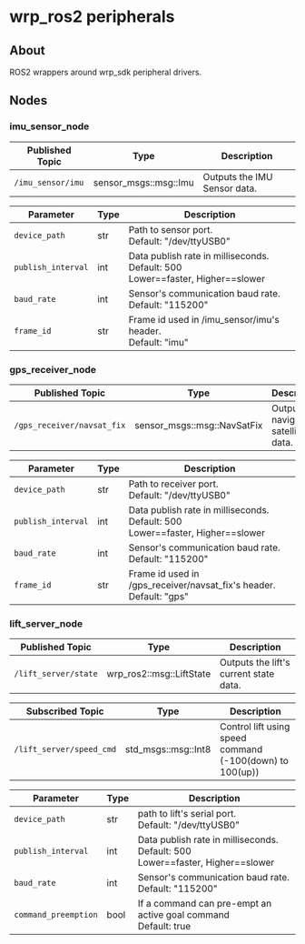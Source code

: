 # wrp_ros2 peripherals

## About

ROS2 wrappers around wrp_sdk peripheral drivers.

## Nodes


### imu_sensor_node
| Published Topic | Type | Description |
| --- | --- | --- |
| `/imu_sensor/imu` | sensor_msgs::msg::Imu | Outputs the IMU Sensor data. |

| Parameter | Type | Description |
| --- | --- | --- |
| `device_path` |str | Path to sensor port.<br />Default: "/dev/ttyUSB0"<br /> |
| `publish_interval` | int | Data publish rate in milliseconds.<br />Default: 500<br />Lower==faster, Higher==slower|
| `baud_rate` | int | Sensor's communication baud rate.<br />Default: "115200"|
| `frame_id` | str | Frame id used in /imu_sensor/imu's header.<br />Default: "imu"|


### gps_receiver_node
| Published Topic | Type | Description |
| --- | --- | --- |
| `/gps_receiver/navsat_fix` | sensor_msgs::msg::NavSatFix | Outputs the navigation satellite fix data. |

| Parameter | Type | Description |
| --- | --- | --- |
| `device_path` |str | Path to receiver port.<br />Default: "/dev/ttyUSB0"<br /> |
| `publish_interval` | int | Data publish rate in milliseconds.<br />Default: 500<br />Lower==faster, Higher==slower|
| `baud_rate` | int | Sensor's communication baud rate.<br />Default: "115200"|
| `frame_id` | str | Frame id used in /gps_receiver/navsat_fix's header.<br />Default: "gps"|


### lift_server_node
| Published Topic | Type | Description |
| --- | --- | --- |
| `/lift_server/state` | wrp_ros2::msg::LiftState | Outputs the lift's current state data. |

| Subscribed Topic | Type | Description |
| --- | --- | --- |
|`/lift_server/speed_cmd` | std_msgs::msg::Int8 | Control lift using speed command <br/> (-100(down) to 100(up))|

| Parameter | Type | Description |
| --- | --- | --- |
| `device_path` |str | path to lift's serial port.<br />Default: "/dev/ttyUSB0"<br /> |
| `publish_interval` | int | Data publish rate in milliseconds.<br />Default: 500<br />Lower==faster, Higher==slower|
| `baud_rate` | int | Sensor's communication baud rate.<br />Default: "115200"|
| `command_preemption` | bool | If a command can pre-empt an active goal command<br />Default: true|
